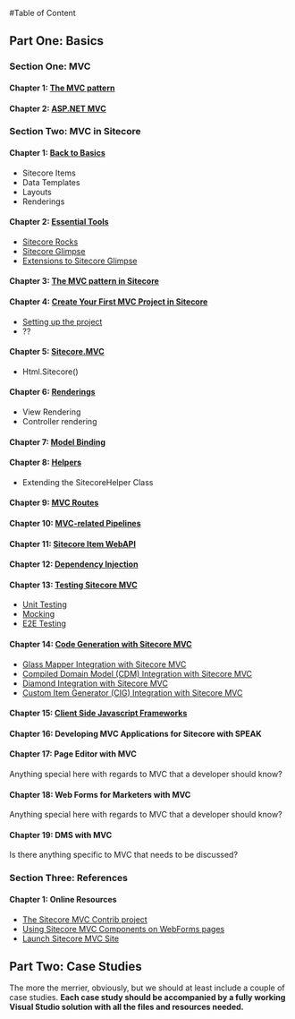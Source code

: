 #Table of Content

## Part One: Basics

### Section One: MVC

#### Chapter 1: [The MVC pattern](https://github.com/SitecoreMVC/theBook/blob/master/Part-1--Basics/Section-1--MVC/Chapter-01--The-MVC-Pattern.md)

#### Chapter 2: [ASP.NET MVC](https://github.com/SitecoreMVC/theBook/blob/master/Part-1--Basics/Section-1--MVC/Chapter-02--ASP-NET-MVC.md)

### Section Two: MVC in Sitecore

#### Chapter 1: [Back to Basics](https://github.com/SitecoreMVC/theBook/blob/master/Part-1--Basics/Section-2--MVC-with-Sitecore/Chapter-01--Back-to-Basics.md)
- Sitecore Items
- Data Templates
- Layouts
- Renderings   

#### Chapter 2: [Essential Tools](https://github.com/SitecoreMVC/theBook/blob/master/Part-1--Basics/Section-2--MVC-with-Sitecore/Chapter-02--Essential-Tools.md) 
- [Sitecore Rocks](https://github.com/SitecoreMVC/theBook/blob/master/Part-1--Basics/Section-2--MVC-with-Sitecore/Chapter-02--Essential-Tools.md#sitecore-rocks)
- [Sitecore Glimpse](https://github.com/SitecoreMVC/theBook/blob/master/Part-1--Basics/Section-2--MVC-with-Sitecore/Chapter-02--Essential-Tools.md#sitecore-glimpse)
 - [Extensions to Sitecore Glimpse](https://github.com/SitecoreMVC/theBook/blob/master/Part-1--Basics/Section-2--MVC-with-Sitecore/Chapter-02--Essential-Tools.md#extensions-to-sitecore-glimpse)

#### Chapter 3: [The MVC pattern in Sitecore](https://github.com/SitecoreMVC/theBook/blob/master/Part-1--Basics/Section-2--MVC-with-Sitecore/Chapter-03--The-MVC-Pattern-in-Sitecore.md)

#### Chapter 4: [Create Your First MVC Project in Sitecore](https://github.com/SitecoreMVC/theBook/blob/master/Part-1--Basics/Section-2--MVC-with-Sitecore/Chapter-04--First-MVC-Project.md)
- [Setting up the project](https://github.com/SitecoreMVC/theBook/blob/master/Part-1--Basics/Section-2--MVC-with-Sitecore/Chapter-04--First-MVC-Project.md#setting-up-the-project)
- ??

#### Chapter 5: [Sitecore.MVC](https://github.com/SitecoreMVC/theBook/blob/master/Part-1--Basics/Section-2--MVC-with-Sitecore/Chapter-05--Sitecore-MVC.md)
- Html.Sitecore()

#### Chapter 6: [Renderings](https://github.com/SitecoreMVC/theBook/blob/master/Part-1--Basics/Section-2--MVC-with-Sitecore/Chapter-06--Renderings.md)
- View Rendering
- Controller rendering

#### Chapter 7: [Model Binding](https://github.com/SitecoreMVC/theBook/blob/master/Part-1--Basics/Section-2--MVC-with-Sitecore/Chapter-07--Model-Binding.md)

#### Chapter 8: [Helpers](https://github.com/SitecoreMVC/theBook/blob/master/Part-1--Basics/Section-2--MVC-with-Sitecore/Chapter-08--Helpers.md)
- Extending the SitecoreHelper Class

#### Chapter 9: [MVC Routes](https://github.com/SitecoreMVC/theBook/blob/master/Part-1--Basics/Section-2--MVC-with-Sitecore/Chapter-09--MVC-Routes.md)

#### Chapter 10: [MVC-related Pipelines](https://github.com/SitecoreMVC/theBook/blob/master/Part-1--Basics/Section-2--MVC-with-Sitecore/Chapter-10--MVC-Related-Pipelines.md)

#### Chapter 11: [Sitecore Item WebAPI](https://github.com/SitecoreMVC/theBook/blob/master/Part-1--Basics/Section-2--MVC-with-Sitecore/Chapter-11--Sitecore-Item-WebAPI.md)

#### Chapter 12: [Dependency Injection](https://github.com/SitecoreMVC/theBook/blob/master/Part-1--Basics/Section-2--MVC-with-Sitecore/Chapter-12--Dependency-Injection.md)

#### Chapter 13: [Testing Sitecore MVC](https://github.com/SitecoreMVC/theBook/blob/master/Part-1--Basics/Section-2--MVC-with-Sitecore/Chapter-13--Testing-Sitecore-MVC.md)
- [Unit Testing](https://github.com/SitecoreMVC/theBook/blob/master/Part-1--Basics/Section-2--MVC-with-Sitecore/Chapter-13--Testing-Sitecore-MVC.md#unit-testing)
- [Mocking](https://github.com/SitecoreMVC/theBook/blob/master/Part-1--Basics/Section-2--MVC-with-Sitecore/Chapter-13--Testing-Sitecore-MVC.md#mocking)
- [E2E Testing](https://github.com/SitecoreMVC/theBook/blob/master/Part-1--Basics/Section-2--MVC-with-Sitecore/Chapter-13--Testing-Sitecore-MVC.md#e2e-testing)

#### Chapter 14: [Code Generation with Sitecore MVC](https://github.com/SitecoreMVC/theBook/blob/master/Part-1--Basics/Section-2--MVC-with-Sitecore/Chapter-14--Code-Generation-with-Sitecore-MVC.md)
- [Glass Mapper Integration with Sitecore MVC](https://github.com/SitecoreMVC/theBook/blob/master/Part-1--Basics/Section-2--MVC-with-Sitecore/Chapter-14--Code-Generation-with-Sitecore-MVC.md#glass-mapper-integration-with-sitecore-mvc)
- [Compiled Domain Model (CDM) Integration with Sitecore MVC](https://github.com/SitecoreMVC/theBook/blob/master/Part-1--Basics/Section-2--MVC-with-Sitecore/Chapter-14--Code-Generation-with-Sitecore-MVC.md#compiled-domain-model-cdm-integration-with-sitecore-mvc)
- [Diamond Integration with Sitecore MVC](https://github.com/SitecoreMVC/theBook/blob/master/Part-1--Basics/Section-2--MVC-with-Sitecore/Chapter-14--Code-Generation-with-Sitecore-MVC.md#diamond-integration-with-sitecore-mvc)
- [Custom Item Generator (CIG) Integration with Sitecore MVC](https://github.com/SitecoreMVC/theBook/blob/master/Part-1--Basics/Section-2--MVC-with-Sitecore/Chapter-14--Code-Generation-with-Sitecore-MVC.md#custom-item-generator-cig-integration-with-sitecore-mvc)

#### Chapter 15: [Client Side Javascript Frameworks](https://github.com/saberone/theBook/blob/master/Part-1--Basics/Section-2--MVC-with-Sitecore/Chapter-15--Client-Side-Javascript-Frameworks.md) 

#### Chapter 16: Developing MVC Applications for Sitecore with SPEAK

#### Chapter 17: Page Editor with MVC
Anything special here with regards to MVC that a developer should know? 

#### Chapter 18: Web Forms for Marketers with MVC
Anything special here with regards to MVC that a developer should know? 

#### Chapter 19: DMS with MVC
Is there anything specific to MVC that needs to be discussed?

### Section Three: References

#### Chapter 1: Online Resources
- [The Sitecore MVC Contrib project](https://github.com/Sitecore-Community/Sitecore-Mvc-Contrib)
 - [Using Sitecore MVC Components on WebForms pages](http://www.hhogdev.com/blog/2012/december/mvc-webforms.aspx)
 - [Launch Sitecore MVC Site](https://bitbucket.org/demoniusrex/launch-sitecore-mvc-demo)

## Part Two: Case Studies
The more the merrier, obviously, but we should at least include a couple of case studies. **Each case study should be accompanied by a fully working Visual Studio solution with all the files and resources needed.**

